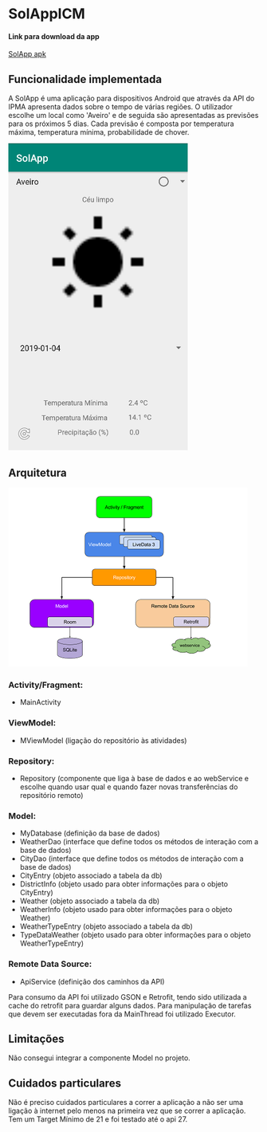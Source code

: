 # SolAppICM

#### Link para download da app

[SolApp apk](https://drive.google.com/drive/folders/1azsGA7TSu2nWZj0gYyPiBjDrippF-7BG?usp=sharing)

## Funcionalidade implementada

A SolApp é uma aplicação para dispositivos Android que através da API do IPMA apresenta dados sobre o tempo de várias regiões. O utilizador escolhe um local como 'Aveiro' e de seguida são apresentadas as previsões para os próximos 5 dias. Cada previsão é composta por temperatura máxima, temperatura mínima, probabilidade de chover.

![alt text](https://github.com/joaosilva9/SolAppICM/blob/master/app.png)

## Arquitetura
![alt text](https://github.com/joaosilva9/SolAppICM/blob/master/architecture.png)

### Activity/Fragment:
- MainActivity

### ViewModel:
- MViewModel (ligação do repositório às atividades)

### Repository:
- Repository (componente que liga à base de dados e ao webService e escolhe quando usar qual e quando fazer novas transferências do repositório remoto)

### Model:
- MyDatabase (definição da base de dados)
- WeatherDao (interface que define todos os métodos de interação com a base de dados)
- CityDao (interface que define todos os métodos de interação com a base de dados)
- CityEntry (objeto associado a tabela da db)
- DistrictInfo (objeto usado para obter informações para o objeto CityEntry)
- Weather (objeto associado a tabela da db)
- WeatherInfo (objeto usado para obter informações para o objeto Weather)
- WeatherTypeEntry (objeto associado a tabela da db)
- TypeDataWeather (objeto usado para obter informações para o objeto WeatherTypeEntry)

### Remote Data Source:
- ApiService (definição dos caminhos da API)

Para consumo da API foi utilizado GSON e Retrofit, tendo sido utilizada a cache do retrofit para guardar alguns dados. Para manipulação de tarefas que devem ser executadas fora da MainThread foi utilizado Executor.

## Limitações

Não consegui integrar a componente Model no projeto.


## Cuidados particulares

Não é preciso cuidados particulares a correr a aplicação a não ser uma ligação à internet pelo menos na primeira vez que se correr a aplicação.
Tem um Target Mínimo de 21 e foi testado até o api 27.

